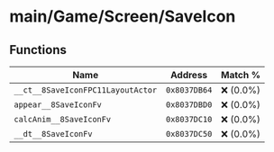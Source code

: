 # main/Game/Screen/SaveIcon

## Functions

| Name | Address | Match % |
|------|---------|---------|
| `__ct__8SaveIconFPC11LayoutActor` | `0x8037DB64` | :x: (0.0%) |
| `appear__8SaveIconFv` | `0x8037DBD0` | :x: (0.0%) |
| `calcAnim__8SaveIconFv` | `0x8037DC10` | :x: (0.0%) |
| `__dt__8SaveIconFv` | `0x8037DC50` | :x: (0.0%) |